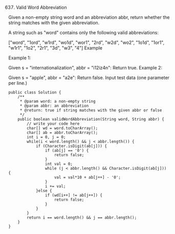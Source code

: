 637. Valid Word Abbreviation

Given a non-empty string word and an abbreviation abbr, return whether the string matches with the given abbreviation.

A string such as "word" contains only the following valid abbreviations:

["word", "1ord", "w1rd", "wo1d", "wor1", "2rd", "w2d", "wo2", "1o1d", "1or1", "w1r1", "1o2", "2r1", "3d", "w3", "4"]
Example

Example 1:

Given s = "internationalization", abbr = "i12iz4n":
Return true.
Example 2:

Given s = "apple", abbr = "a2e":
Return false.
Input test data (one parameter per line.)

    public class Solution {
        /**
         * @param word: a non-empty string
         * @param abbr: an abbreviation
         * @return: true if string matches with the given abbr or false
         */
        public boolean validWordAbbreviation(String word, String abbr) {
            // write your code here
            char[] wd = word.toCharArray();
            char[] ab = abbr.toCharArray();
            int i = 0, j = 0;
            while(i < word.length() && j < abbr.length()) {
                if (Character.isDigit(ab[j])) {
                    if (ab[j] == '0') {
                        return false;
                    }
                    int val = 0;
                    while (j < abbr.length() && Character.isDigit(ab[j])) {
                        val = val*10 + ab[j++] - '0'; 
                    }
                    i += val;
                }else {
                    if (wd[i++] != ab[j++]) {
                        return false;
                    }
                }
            }
            return i == word.length() && j == abbr.length();
        }
    }
